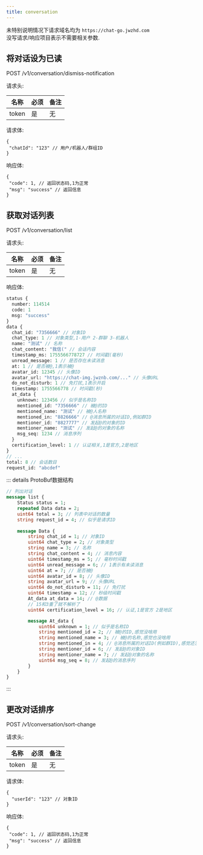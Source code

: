 ```yaml
---
title: conversation
---
```


未特别说明情况下请求域名均为 `https://chat-go.jwzhd.com`  
没写请求/响应项目表示不需要相关参数.  

## 将对话设为已读  

POST /v1/conversation/dismiss-notification

请求头:  

|名称|必须|备注|
|-----|-----|-----|
|token|是|无|

请求体:  

```JSONC
{
 "chatId": "123" // 用户/机器人/群组ID
}
```

响应体:  

```JSONC
{
 "code": 1, // 返回状态码,1为正常
 "msg": "success" // 返回信息
}
```

## 获取对话列表

POST /v1/conversation/list  

请求头:  

|名称|必须|备注|
|-----|-----|-----|
|token|是|无|

响应体:  

```ProtoBuf
status {
  number: 114514
  code: 1
  msg: "success"
}
data {
  chat_id: "7356666" // 对象ID
  chat_type: 1 // 对象类型,1-用户 2-群聊 3-机器人
  name: "测试" // 名称
  chat_content: "我信(" // 会话内容
  timestamp_ms: 1755566778727 // 时间戳(毫秒)
  unread_message: 1 // 是否存在未读消息
  at: 1 // 是否被@,1表示被@
  avatar_id: 12345 // 头像ID
  avatar_url: "https://chat-img.jwznb.com/..." // 头像URL
  do_not_disturb: 1 // 免打扰,1表示开启
  timestamp: 1755566778 // 时间戳(秒)
  at_data {
    unknown: 123456 // 似乎是名称ID
    mentioned_id: "7356666" // 被@的ID
    mentioned_name: "测试" // 被@人名称
    mentioned_in: "8826666" // @消息所属的对话ID,例如群ID
    mentioner_id: "8827777" // 发起@的对象的ID
    mentioner_name: "测试" // 发起@的对象的名称
    msg_seq: 1234 // 消息序列
  }
  certification_level: 1 // 认证相关,1是官方,2是地区
}
// ...
total: 8 // 会话数目
request_id: "abcdef"

```

::: details ProtoBuf数据结构

```proto
// 列出对话
message list {
    Status status = 1;
    repeated Data data = 2;
    uint64 total = 3; // 列表中对话的数量
    string request_id = 4; // 似乎是请求ID
    
    message Data {
        string chat_id = 1; // 对象ID
        uint64 chat_type = 2; // 对象类型
        string name = 3; // 名称
        string chat_content = 4; // 消息内容
        uint64 timestamp_ms = 5; // 毫秒时间戳
        uint64 unread_message = 6; // 1表示有未读消息
        uint64 at = 7; // 是否被@
        uint64 avatar_id = 8; // 头像ID
        string avatar_url = 9; // 头像URL
        uint64 do_not_disturb = 11; // 免打扰
        uint64 timestamp = 12; // 秒级时间戳
        At_data at_data = 14; // @数据
        // 15和3重了就不解析了
        uint64 certification_level = 16; // 认证,1是官方 2是地区

        message At_data {
            uint64 unknown = 1; // 似乎是名称ID
            string mentioned_id = 2; // 被@的ID,感觉没啥用
            string mentioned_name = 3; // 被@的名称,感觉也没啥用
            string mentioned_in = 4; // @消息所属的对话ID(例如群ID),感觉还没啥用
            string mentioner_id = 6; // 发起@的对象ID
            string mentioner_name = 7; // 发起@对象的名称
            uint64 msg_seq = 8; // 发起@的消息序列
        }
    }
}
```

:::

## 更改对话排序

POST /v1/conversation/sort-change

请求头:  

|名称|必须|备注|
|-----|-----|-----|
|token|是|无|

请求体:  

```JSONC
{
  "userId": "123" // 对象ID
}
```

响应体:  

```JSONC
{
 "code": 1, // 返回状态码,1为正常
 "msg": "success" // 返回信息
}
